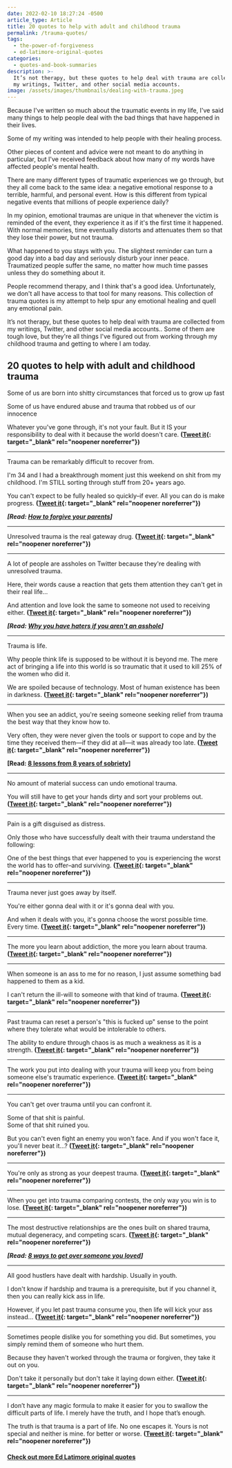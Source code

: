 ```yaml
---
date: 2022-02-10 18:27:24 -0500
article_type: Article
title: 20 quotes to help with adult and childhood trauma
permalink: /trauma-quotes/
tags:
  - the-power-of-forgiveness
  - ed-latimore-original-quotes
categories:
  - quotes-and-book-summaries
description: >-
  It’s not therapy, but these quotes to help deal with trauma are collected from
  my writings, Twitter, and other social media accounts.
image: /assets/images/thumbnails/dealing-with-trauma.jpeg
---
```

Because I've written so much about the traumatic events in my life, I've said many things to help people deal with the bad things that have happened in their lives.

Some of my writing was intended to help people with their healing process.

Other pieces of content and advice were not meant to do anything in particular, but I've received feedback about how many of my words have affected people's mental health.

There are many different types of traumatic experiences we go through, but they all come back to the same idea: a negative emotional response to a terrible, harmful, and personal event. How is this different from typical negative events that millions of people experience daily?

In my opinion, emotional traumas are unique in that whenever the victim is reminded of the event, they experience it as if it's the first time it happened. With normal memories, time eventually distorts and attenuates them so that they lose their power, but not trauma.

What happened to you stays with you. The slightest reminder can turn a good day into a bad day and seriously disturb your inner peace. Traumatized people suffer the same, no matter how much time passes unless they do something about it.

People recommend therapy, and I think that's a good idea. Unfortunately, we don't all have access to that tool for many reasons. This collection of trauma quotes is my attempt to help spur any emotional healing and quell any emotional pain.

It’s not therapy, but these quotes to help deal with trauma are collected from my writings, Twitter, and other social media accounts.. Some of them are tough love, but they're all things I've figured out from working through my childhood trauma and getting to where I am today.

## 20 quotes to help with adult and childhood trauma

Some of us are born into shitty circumstances that forced us to grow up fast

Some of us have endured abuse and trauma that robbed us of our innocence

Whatever you've gone through, it's not your fault. But it IS your responsibility to deal with it because the world doesn't care. **([Tweet it](https://twitter.com/EdLatimore/status/1194601396391297024){: target="_blank" rel="noopener noreferrer"})**

---

Trauma can be remarkably difficult to recover from.

I'm 34 and I had a breakthrough moment just this weekend on shit from my childhood. I'm STILL sorting through stuff from 20+ years ago.

You can't expect to be fully healed so quickly–if ever. All you can do is make progress. **([Tweet it](https://twitter.com/EdLatimore/status/1153394461881143301){: target="_blank" rel="noopener noreferrer"})**

***\[Read: [How to forgive your parents](/how-to-understand-and-forgive-your-parents/)\]***

---

Unresolved trauma is the real gateway drug. **([Tweet it](https://twitter.com/EdLatimore/status/1461522593131937803){: target="_blank" rel="noopener noreferrer"})**

---

A lot of people are assholes on Twitter because they're dealing with unresolved trauma.

Here, their words cause a reaction that gets them attention they can't get in their real life…

And attention and love look the same to someone not used to receiving either. **([Tweet it](https://twitter.com/EdLatimore/status/1387226327430926341){: target="_blank" rel="noopener noreferrer"})**

***\[Read: [Why you have haters if you aren't an asshole](/why-you-have-haters-even-if-you-arent-an-asshole/)\]***

---

Trauma is life.

Why people think life is supposed to be without it is beyond me. The mere act of bringing a life into this world is so traumatic that it used to kill 25% of the women who did it.

We are spoiled because of technology. Most of human existence has been in darkness. **([Tweet it](https://twitter.com/EdLatimore/status/1365082838832447490){: target="_blank" rel="noopener noreferrer"})**

---

When you see an addict, you're seeing someone seeking relief from trauma the best way that they know how to.

Very often, they were never given the tools or support to cope and by the time they received them—if they did at all—it was already too late. **([Tweet it](https://twitter.com/EdLatimore/status/1419795857646424071){: target="_blank" rel="noopener noreferrer"})**

**\[Read: [8 lessons from 8 years of sobriety](/sobriety-benefits/)\]**

---

No amount of material success can undo emotional trauma.

You will still have to get your hands dirty and sort your problems out. **([Tweet it](https://twitter.com/EdLatimore/status/1326979784409305093){: target="_blank" rel="noopener noreferrer"})**

---

Pain is a gift disguised as distress.

Only those who have successfully dealt with their trauma understand the following:

One of the best things that ever happened to you is experiencing the worst the world has to offer–and surviving. **([Tweet it](https://twitter.com/EdLatimore/status/1208068576097325057){: target="_blank" rel="noopener noreferrer"})**

---

Trauma never just goes away by itself.

You're either gonna deal with it or it's gonna deal with you.

And when it deals with you, it's gonna choose the worst possible time. Every time. **([Tweet it](https://twitter.com/EdLatimore/status/1261813943846211584){: target="_blank" rel="noopener noreferrer"})**

---

The more you learn about addiction, the more you learn about trauma. **([Tweet it](https://twitter.com/EdLatimore/status/1328540076289232897){: target="_blank" rel="noopener noreferrer"})**

---

When someone is an ass to me for no reason, I just assume something bad happened to them as a kid.

I can't return the ill-will to someone with that kind of trauma. **([Tweet it](https://twitter.com/EdLatimore/status/1327824989664530432){: target="_blank" rel="noopener noreferrer"})**

---

Past trauma can reset a person's "this is fucked up" sense to the point where they tolerate what would be intolerable to others.

The ability to endure through chaos is as much a weakness as it is a strength. **([Tweet it](https://twitter.com/EdLatimore/status/1387746647317360640){: target="_blank" rel="noopener noreferrer"})**

---

The work you put into dealing with your trauma will keep you from being someone else's traumatic experience. **([Tweet it](https://twitter.com/EdLatimore/status/1326685936143519744){: target="_blank" rel="noopener noreferrer"})**

---

You can't get over trauma until you can confront it.

Some of that shit is painful.<br>Some of that shit ruined you.

But you can't even fight an enemy you won't face. And if you won't face it, you'll never beat it…? **([Tweet it](https://twitter.com/EdLatimore/status/1155939230545149952){: target="_blank" rel="noopener noreferrer"})**

---

You're only as strong as your deepest trauma. **([Tweet it](https://twitter.com/EdLatimore/status/1414787870896934913){: target="_blank" rel="noopener noreferrer"})**

---

When you get into trauma comparing contests, the only way you win is to lose. **([Tweet it](https://twitter.com/EdLatimore/status/1371367446532218881){: target="_blank" rel="noopener noreferrer"})**

---

The most destructive relationships are the ones built on shared trauma, mutual degeneracy, and competing scars. **([Tweet it](https://twitter.com/EdLatimore/status/1416736625506258945){: target="_blank" rel="noopener noreferrer"})**

***\[Read: [8 ways to get over someone you loved](/how-to-get-over-someone/)\]***

---

All good hustlers have dealt with hardship. Usually in youth.

I don't know if hardship and trauma is a prerequisite, but if you channel it, then you can really kick ass in life.

However, if you let past trauma consume you, then life will kick your ass instead… **([Tweet it](https://twitter.com/EdLatimore/status/1172470348224356354){: target="_blank" rel="noopener noreferrer"})**

---

Sometimes people dislike you for something you did. But sometimes, you simply remind them of someone who hurt them.

Because they haven't worked through the trauma or forgiven, they take it out on you.

Don't take it personally but don't take it laying down either. **([Tweet it](https://twitter.com/EdLatimore/status/1391043706002751493){: target="_blank" rel="noopener noreferrer"})**

---

I don’t have any magic formula to make it easier for you to swallow the difficult parts of life. I merely have the truth, and I hope that’s enough.

The truth is that trauma is a part of life. No one escapes it. Yours is not special and neither is mine. for better or worse. **([Tweet it](https://twitter.com/EdLatimore/status/1212824051540004864){: target="_blank" rel="noopener noreferrer"})**

#### [Check out more Ed Latimore original quotes](https://edlatimore.com/ed-latimore-original-quotes)